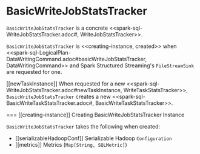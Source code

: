 # BasicWriteJobStatsTracker

`BasicWriteJobStatsTracker` is a concrete <<spark-sql-WriteJobStatsTracker.adoc#, WriteJobStatsTracker>>.

`BasicWriteJobStatsTracker` is <<creating-instance, created>> when <<spark-sql-LogicalPlan-DataWritingCommand.adoc#basicWriteJobStatsTracker, DataWritingCommand>> and Spark Structured Streaming's `FileStreamSink` are requested for one.

[[newTaskInstance]]
When requested for a new <<spark-sql-WriteJobStatsTracker.adoc#newTaskInstance, WriteTaskStatsTracker>>, `BasicWriteJobStatsTracker` creates a new <<spark-sql-BasicWriteTaskStatsTracker.adoc#, BasicWriteTaskStatsTracker>>.

=== [[creating-instance]] Creating BasicWriteJobStatsTracker Instance

`BasicWriteJobStatsTracker` takes the following when created:

* [[serializableHadoopConf]] Serializable Hadoop `Configuration`
* [[metrics]] Metrics (`Map[String, SQLMetric]`)
